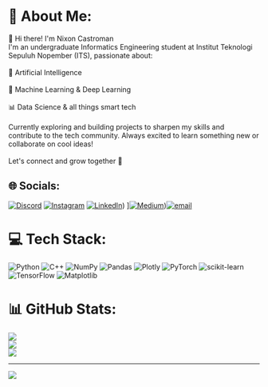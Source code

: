 # 💫 About Me:
👋 Hi there! I'm Nixon Castroman<br>I'm an undergraduate Informatics Engineering student at Institut Teknologi Sepuluh Nopember (ITS), passionate about:<br><br>🤖 Artificial Intelligence<br><br>🧠 Machine Learning & Deep Learning<br><br>📊 Data Science & all things smart tech<br><br>Currently exploring and building projects to sharpen my skills and contribute to the tech community. Always excited to learn something new or collaborate on cool ideas!<br><br>Let's connect and grow together 🚀


## 🌐 Socials:
[![Discord](https://img.shields.io/badge/Discord-%237289DA.svg?logo=discord&logoColor=white)](https://discord.gg/nixoncastro) [![Instagram](https://img.shields.io/badge/Instagram-%23E4405F.svg?logo=Instagram&logoColor=white)](https://instagram.com/nixon_castroman54) [![LinkedIn](https://img.shields.io/badge/LinkedIn-%230077B5.svg?logo=linkedin&logoColor=white)](https://www.linkedin.com/in/nixoncastroman/)) ][![Medium](https://img.shields.io/badge/Medium-12100E?logo=medium&logoColor=white)](https://medium.com/@nixoncastroman08))[![email](https://img.shields.io/badge/Email-D14836?logo=gmail&logoColor=white)](mailto:nixoncastroman08@gmail.com) 

# 💻 Tech Stack:
![Python](https://img.shields.io/badge/python-3670A0?style=for-the-badge&logo=python&logoColor=ffdd54) ![C++](https://img.shields.io/badge/c++-%2300599C.svg?style=for-the-badge&logo=c%2B%2B&logoColor=white) ![NumPy](https://img.shields.io/badge/numpy-%23013243.svg?style=for-the-badge&logo=numpy&logoColor=white) ![Pandas](https://img.shields.io/badge/pandas-%23150458.svg?style=for-the-badge&logo=pandas&logoColor=white) ![Plotly](https://img.shields.io/badge/Plotly-%233F4F75.svg?style=for-the-badge&logo=plotly&logoColor=white) ![PyTorch](https://img.shields.io/badge/PyTorch-%23EE4C2C.svg?style=for-the-badge&logo=PyTorch&logoColor=white) ![scikit-learn](https://img.shields.io/badge/scikit--learn-%23F7931E.svg?style=for-the-badge&logo=scikit-learn&logoColor=white) ![TensorFlow](https://img.shields.io/badge/TensorFlow-%23FF6F00.svg?style=for-the-badge&logo=TensorFlow&logoColor=white) ![Matplotlib](https://img.shields.io/badge/Matplotlib-%23ffffff.svg?style=for-the-badge&logo=Matplotlib&logoColor=black)
# 📊 GitHub Stats:
![](https://github-readme-stats.vercel.app/api?username=XoXonn&theme=catppuccin_mocha&hide_border=true&include_all_commits=true&count_private=false)<br/>
![](https://nirzak-streak-stats.vercel.app/?user=XoXonn&theme=catppuccin_mocha&hide_border=true)<br/>
![](https://github-readme-stats.vercel.app/api/top-langs/?username=XoXonn&theme=catppuccin_mocha&hide_border=true&include_all_commits=true&count_private=false&layout=compact)

---
[![](https://visitcount.itsvg.in/api?id=XoXonn&icon=7&color=0)](https://visitcount.itsvg.in)

<!-- Proudly created with GPRM ( https://gprm.itsvg.in ) -->
